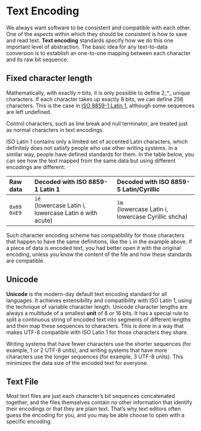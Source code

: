 # Text Encoding

We always want software to be consistent and compatible with each other. One of the aspects within which they should be consistent is how to save and read text. **Text encoding** standards specify how we do this one important level of abstraction. The basic idea for any text-to-data conversion is to establish an one-to-one mapping between each character and its raw bit sequence.

## Fixed character length

Mathematically, with exactly _n_ bits, it is only possible to define 2_ⁿ_ unique characters. If each character takes up exactly 8 bits, we can define 256 characters. This is the case in [ISO 8859-1 Latin 1](https://en.wikipedia.org/wiki/ISO/IEC_8859-1#Code_page_layout), although some sequences are left undefined.

Control characters, such as line break and null terminator, are treated just as normal characters in text encodings.

ISO Latin 1 contains only a limited set of accented Latin characters, which definitely does not satisfy people who use other writing systems. In a similar way, people have defined standards for them. In the table below, you can see how the text mapped from the same data but using different encodings are different:

| Raw data     | Decoded with ISO 8859-1 Latin 1                            | Decoded with ISO 8859-5 Latin/Cyrillic                 |
|:------------ |:---------------------------------------------------------- |:------------------------------------------------------ |
| `0x69 0xE9`  | `ié`<br/>(lowercase Latin i, lowercase Latin e with acute) | `iщ`<br/>(lowercase Latin i, lowercase Cyrillic shcha) |

Such character encoding scheme has compatibility for those characters that happen to have the same definitions, like the `i` in the example above. If a piece of data is encoded text, you had better open it with the original encoding, unless you know the content of the file and how these standards are compatible.

## Unicode

**Unicode** is the modern-day default text encoding standard for all languages. It achieves extensibility and compatibility with ISO Latin 1, using the technique of variable character length. Unicode character lengths are always a multitude of a smallest **unit** of 8 or 16 bits. It has a special rule to split a continuous string of encoded text into segments of different lengths and then map these sequences to characters. This is done in a way that makes UTF-8 compatible with ISO Latin 1 for those characters they share.

Writing systems that have fewer characters use the shorter sequences (for example, 1 or 2 UTF-8 units), and writing systems that have more characters use the longer sequences (for example, 3 UTF-8 units). This minimizes the data size of the encoded text for everyone.

## Text File

Most text files are just each character’s bit sequences concatenated together, and the files themselves contain no other information that identify their encodings or that they are plain text. That’s why text editors often guess the encoding for you, and you may be able choose to open with a specific encoding.
